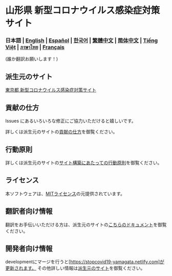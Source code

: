 # 山形県 新型コロナウイルス感染症対策サイト

### 日本語 | [English](./docs/en/README.md) | [Español](./docs/es/README.md) | [한국어](./docs/ko/README.md) | [繁體中文](./docs/zh_TW/README.md) | [简体中文](./docs/zh_CN/README.md) | [Tiếng Việt](./docs/vi/README.md) | [ภาษาไทย](./docs/th/README.md) | [Français](./docs/fr/README.md)
(誰か翻訳お願いします！)

## 派生元のサイト
[東京都 新型コロナウイルス感染症対策サイト](https://github.com/tokyo-metropolitan-gov/covid19)

## 貢献の仕方
Issues にあるいろいろな修正にご協力いただけると嬉しいです。

詳しくは派生元のサイトの[貢献の仕方](https://github.com/tokyo-metropolitan-gov/covid19/blob/development/CONTRIBUTING.md)を御覧ください。


## 行動原則
詳しくは派生元のサイトの[サイト構築にあたっての行動原則](https://github.com/tokyo-metropolitan-gov/covid19/blob/development/CODE_OF_CONDUCT.md)を御覧ください。

## ライセンス
本ソフトウェアは、[MITライセンス](./LICENSE.txt)の元提供されています。

## 翻訳者向け情報
翻訳をお手伝いいただける方は、派生元のサイトの[こちらのドキュメント](https://github.com/tokyo-metropolitan-gov/covid19/blob/development/TRANSLATION.md)を御覧ください。

## 開発者向け情報
developmentにマージを行うと[https://stopcovid19-yamagata.netlify.com]が更新されます。
その他詳しい情報は[派生元のサイト](https://github.com/tokyo-metropolitan-gov/covid19)を御覧ください。
